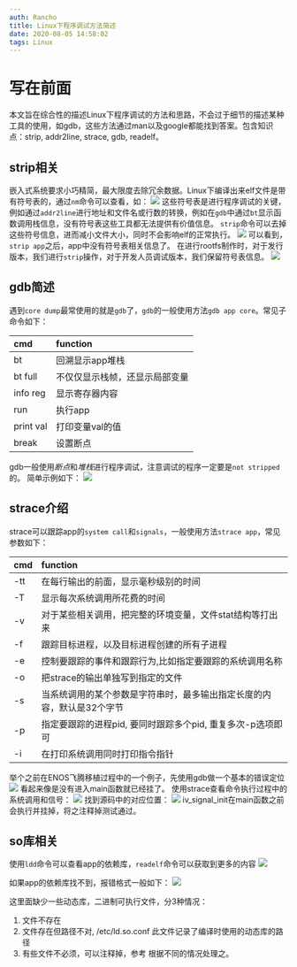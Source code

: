 ```yaml
---
auth: Rancho
title: Linux下程序调试方法简述
date: 2020-08-05 14:58:02
tags: Linux
---
```


# 写在前面
本文旨在综合性的描述Linux下程序调试的方法和思路，不会过于细节的描述某种工具的使用，如gdb，这些方法通过man以及google都能找到答案。包含知识点：strip, addr2line, strace, gdb, readelf。

<!--more-->
## strip相关
嵌入式系统要求小巧精简，最大限度去除冗余数据。Linux下编译出来elf文件是带有符号表的，通过`nm`命令可以查看，如：
![](https://rancho333.github.io/pictures/nm.png)
这些符号表是进行程序调试的关键，例如通过`addr2line`进行地址和文件名或行数的转换，例如在`gdb`中通过`bt`显示函数调用栈信息，没有符号表这些工具都无法提供有价值信息。
`strip`命令可以去掉这些符号信息，进而减小文件大小，同时不会影响elf的正常执行。
![](https://rancho333.github.io/pictures/compare.png)
可以看到，`strip app`之后，app中没有符号表相关信息了。
在进行rootfs制作时，对于发行版本，我们进行`strip`操作，对于开发人员调试版本，我们保留符号表信息。
![](https://rancho333.github.io/pictures/strip.png)
 
## gdb简述
遇到`core dump`最常使用的就是`gdb`了，`gdb`的一般使用方法`gdb app core`。常见子命令如下：

| cmd | function |
| :----- | :----- |
| bt | 回溯显示app堆栈 |
| bt full | 不仅仅显示栈帧，还显示局部变量 |
| info reg | 显示寄存器内容 |
| run | 执行app |
| print val | 打印变量val的值 |
| break | 设置断点 |

gdb一般使用*断点*和*堆栈*进行程序调试，注意调试的程序一定要是`not stripped`的。
简单示例如下：
![](https://rancho333.github.io/pictures/gdb.png)

## strace介绍
strace可以跟踪app的`system call`和`signals`，一般使用方法`strace app`，常见参数如下：

| cmd | function |
| :----- | :----- |
|-tt | 在每行输出的前面，显示毫秒级别的时间 |
| -T | 显示每次系统调用所花费的时间 |
| -v | 对于某些相关调用，把完整的环境变量，文件stat结构等打出来 |
| -f | 跟踪目标进程，以及目标进程创建的所有子进程 |
| -e | 控制要跟踪的事件和跟踪行为,比如指定要跟踪的系统调用名称 |
| -o | 把strace的输出单独写到指定的文件 |
| -s | 当系统调用的某个参数是字符串时，最多输出指定长度的内容，默认是32个字节 |
| -p | 指定要跟踪的进程pid, 要同时跟踪多个pid, 重复多次-p选项即可 |
| -i | 在打印系统调用同时打印指令指针 |

举个之前在ENOS飞腾移植过程中的一个例子，先使用gdb做一个基本的错误定位
![](https://rancho333.github.io/pictures/strace1.png)
看起来像是没有进入main函数就已经挂了。
使用strace查看命令执行过程中的系统调用和信号：
![](https://rancho333.github.io/pictures/strace2.png)
找到源码中的对应位置：
![](https://rancho333.github.io/pictures/strace3.png)
iv_signal_init在main函数之前会执行并挂掉，将之注释掉测试通过。

## so库相关
使用`ldd`命令可以查看app的依赖库，`readelf`命令可以获取到更多的内容
![](https://rancho333.github.io/pictures/so.png)

如果app的依赖库找不到，报错格式一般如下：
![](https://rancho333.github.io/pictures/so_not_find.png)

这里面缺少一些动态库，二进制可执行文件，分3种情况：
1. 文件不存在
2. 文件存在但路径不对, /etc/ld.so.conf 此文件记录了编译时使用的动态库的路径
3. 有些文件不必须，可以注释掉，参考
根据不同的情况处理之。
